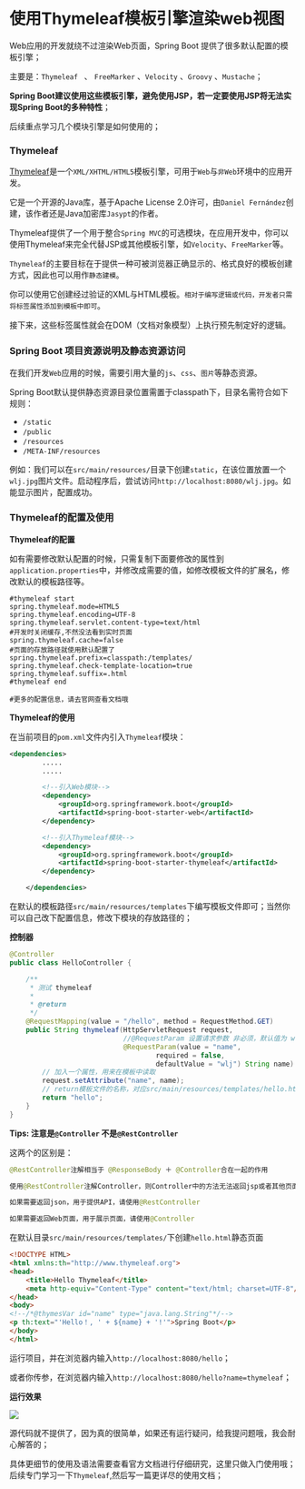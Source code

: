 # 使用Thymeleaf模板引擎渲染web视图

Web应用的开发就绕不过渲染Web页面，Spring Boot 提供了很多默认配置的模板引擎；

主要是：`Thymeleaf ` 、 `FreeMarker` 、`Velocity` 、`Groovy` 、`Mustache`；

**Spring Boot建议使用这些模板引擎，避免使用JSP，若一定要使用JSP将无法实现Spring Boot的多种特性**；

后续重点学习几个模块引擎是如何使用的；

### Thymeleaf

[Thymeleaf](https://www.thymeleaf.org)是一个`XML/XHTML/HTML5`模板引擎，可用于`Web`与`非Web`环境中的应用开发。

它是一个开源的Java库，基于Apache License 2.0许可，由`Daniel Fernández`创建，该作者还是Java加密库`Jasypt`的作者。

Thymeleaf提供了一个用于整合`Spring MVC`的可选模块，在应用开发中，你可以使用Thymeleaf来完全代替JSP或其他模板引擎，如`Velocity`、`FreeMarker`等。

`Thymeleaf`的主要目标在于提供一种可被浏览器正确显示的、格式良好的模板创建方式，因此也可以用作`静态建模`。

你可以使用它创建经过验证的XML与HTML模板。`相对于编写逻辑或代码，开发者只需将标签属性添加到模板中即可`。

接下来，这些标签属性就会在DOM（文档对象模型）上执行预先制定好的逻辑。

### Spring Boot 项目资源说明及静态资源访问

在我们开发`Web`应用的时候，需要引用大量的`js`、`css`、`图片`等静态资源。

Spring Boot默认提供静态资源目录位置需置于classpath下，目录名需符合如下规则：

- `/static`
- `/public`
- `/resources`
- `/META-INF/resources`

例如：我们可以在`src/main/resources/`目录下创建`static`，在该位置放置一个`wlj.jpg`图片文件。启动程序后，尝试访问`http://localhost:8080/wlj.jpg`。如能显示图片，配置成功。

### Thymeleaf的配置及使用

**Thymeleaf的配置**

如有需要修改默认配置的时候，只需复制下面要修改的属性到`application.properties`中，并修改成需要的值，如修改模板文件的扩展名，修改默认的模板路径等。

```properties
#thymeleaf start
spring.thymeleaf.mode=HTML5
spring.thymeleaf.encoding=UTF-8
spring.thymeleaf.servlet.content-type=text/html
#开发时关闭缓存,不然没法看到实时页面
spring.thymeleaf.cache=false
#页面的存放路径就使用默认配置了
spring.thymeleaf.prefix=classpath:/templates/
spring.thymeleaf.check-template-location=true
spring.thymeleaf.suffix=.html
#thymeleaf end

#更多的配置信息，请去官网查看文档哦
```

**Thymeleaf的使用**

在当前项目的`pom.xml`文件内引入`Thymeleaf`模块：

```xml
<dependencies>
        .....
    	.....

        <!--引入Web模块-->
        <dependency>
            <groupId>org.springframework.boot</groupId>
            <artifactId>spring-boot-starter-web</artifactId>
        </dependency>

		<!--引入Thymeleaf模块-->
        <dependency>
			<groupId>org.springframework.boot</groupId>
			<artifactId>spring-boot-starter-thymeleaf</artifactId>
		</dependency>

    </dependencies>
```

在默认的模板路径`src/main/resources/templates`下编写模板文件即可；当然你可以自己改下配置信息，修改下模块的存放路径的；

**控制器**

```java
@Controller
public class HelloController {

    /**
     * 测试 thymeleaf
     *
     * @return
     */
    @RequestMapping(value = "/hello", method = RequestMethod.GET)
    public String thymeleaf(HttpServletRequest request,
                            //@RequestParam 设置请求参数 非必须，默认值为 wlj
                            @RequestParam(value = "name",
                                    required = false,
                                    defaultValue = "wlj") String name) {
        // 加入一个属性，用来在模板中读取
        request.setAttribute("name", name);
        // return模板文件的名称，对应src/main/resources/templates/hello.html
        return "hello";
    }
}
```

**Tips: 注意是`@Controller` 不是`@RestController`**

这两个的区别是：

```java
@RestController注解相当于 @ResponseBody ＋ @Controller合在一起的作用

使用@RestController注解Controller，则Controller中的方法无法返回jsp或者其他页面的

如果需要返回json，用于提供API，请使用@RestController

如果需要返回Web页面，用于展示页面，请使用@Controller
```

在默认目录`src/main/resources/templates/`下创建`hello.html`静态页面

```html
<!DOCTYPE HTML>
<html xmlns:th="http://www.thymeleaf.org">
<head>
    <title>Hello Thymeleaf</title>
    <meta http-equiv="Content-Type" content="text/html; charset=UTF-8"/>
</head>
<body>
<!--/*@thymesVar id="name" type="java.lang.String"*/-->
<p th:text="'Hello！, ' + ${name} + '!'">Spring Boot</p>
</body>
</html>
```

运行项目，并在浏览器内输入`http://localhost:8080/hello`；

或者你传参，在浏览器内输入`http://localhost:8080/hello?name=thymeleaf`；

**运行效果**

![](https://ws3.sinaimg.cn/large/006tKfTcly1frsazl8fu0j30g907oaa3.jpg)

源代码就不提供了，因为真的很简单，如果还有运行疑问，给我提问题哦，我会耐心解答的；

具体更细节的使用及语法需要查看官方文档进行仔细研究，这里只做入门使用哦；后续专门学习一下`Thymeleaf`,然后写一篇更详尽的使用文档；